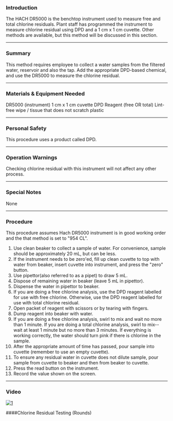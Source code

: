 ### Introduction
The HACH DR5000 is the benchtop instrument used to measure free and total chlorine residuals. Plant staff has programmed the instrument to measure chlorine residual using DPD and a 1 cm x 1 cm cuvette. Other methods are available, but this method will be discussed in this section.
***

### Summary
This method requires employee to collect a water samples from the filtered water, reservoir and also the tap. Add the appropriate DPD-based chemical, and use the DR5000 to measure the chlorine residual.
***

### Materials & Equipment Needed
DR5000 (instrument)
1 cm x 1 cm cuvette
DPD Reagent (free OR total)
Lint-free wipe / tissue that does not scratch plastic
***

### Personal Safety
This procedure uses a product called DPD.
***

### Operation Warnings
Checking chlorine residual with this instrument will not affect any other process.
***

### Special Notes
None
***

### Procedure
This procedure assumes Hach DR5000 instrument is in good working order and the that method is set to  "954 CL".

1. Use clean beaker to collect a sample of water.  For convenience, sample should be approximately 20 mL, but can be less.
2. If the instrument needs to be zero'ed, fill up clean cuvette to top with water from beaker, insert cuvette into instrument, and press the "zero" button.
3. Use pipettor(also referred to as a pipet) to draw 5 mL.
4. Dispose of remaining water in beaker (leave 5 mL in pipettor).
5. Dispense the water in pipettor to beaker.
6. If you are doing a free chlorine analysis, use the DPD reagent labelled for use with free chlorine.  Otherwise, use the DPD reagent labelled for use with total chlorine residual.
7. Open packet of reagent with scissors or by tearing with fingers.
8. Dump reagent into beaker with water.
9. If you are doing a free chlorine analysis, swirl to mix and wait no more than 1 minute. If you are doing a total chlorine analysis, swirl to mix--wait at least 1 minute but no more than 3 minutes. If everything is working correctly, the water should turn pink if there is chlorine in the sample.
10. After the appropriate amount of time has passed, pour sample into cuvette (remember to use an empty cuvette).
11. To ensure any residual water in cuvette does not dilute sample, pour sample from cuvette to beaker and then from beaker to cuvette.
12. Press the read button on the instrument.
13. Record the value shown on the screen.
***

### Video

[![1](http://img.youtube.com/vi/-Nf2HxLXWn4/0.jpg)](https://www.youtube.com/watch?v=-Nf2HxLXWn4c "Chlorine Residual Testing (Rounds)")

####Chlorine Residual Testing (Rounds)
